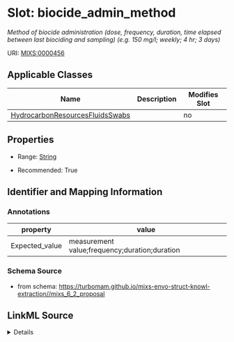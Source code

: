 # Slot: biocide_admin_method


_Method of biocide administration (dose, frequency, duration, time elapsed between last biociding and sampling) (e.g. 150 mg/l; weekly; 4 hr; 3 days)_



URI: [MIXS:0000456](https://w3id.org/mixs/0000456)



<!-- no inheritance hierarchy -->




## Applicable Classes

| Name | Description | Modifies Slot |
| --- | --- | --- |
[HydrocarbonResourcesFluidsSwabs](HydrocarbonResourcesFluidsSwabs.md) |  |  no  |







## Properties

* Range: [String](String.md)

* Recommended: True





## Identifier and Mapping Information





### Annotations

| property | value |
| --- | --- |
| Expected_value | measurement value;frequency;duration;duration || Preferred_unit | milligram per liter |



### Schema Source


* from schema: https://turbomam.github.io/mixs-envo-struct-knowl-extraction//mixs_6_2_proposal




## LinkML Source

<details>
```yaml
name: biocide_admin_method
annotations:
  Expected_value:
    tag: Expected_value
    value: measurement value;frequency;duration;duration
  Preferred_unit:
    tag: Preferred_unit
    value: milligram per liter
description: Method of biocide administration (dose, frequency, duration, time elapsed
  between last biociding and sampling) (e.g. 150 mg/l; weekly; 4 hr; 3 days)
title: biocide administration method
notes:
- administration
- method
from_schema: https://turbomam.github.io/mixs-envo-struct-knowl-extraction//mixs_6_2_proposal
rank: 1000
string_serialization: '{float} {unit};{Rn/start_time/end_time/duration};{duration}'
slot_uri: MIXS:0000456
multivalued: false
alias: biocide_admin_method
domain_of:
- HydrocarbonResourcesFluidsSwabs
range: string
recommended: true

```
</details>